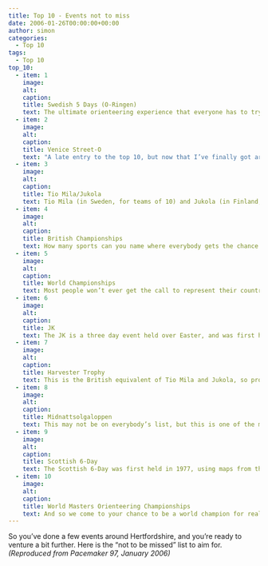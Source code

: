 ```yaml
---
title: Top 10 - Events not to miss
date: 2006-01-26T00:00:00+00:00
author: simon
categories:
  - Top 10
tags:
  - Top 10
top_10:
  - item: 1
    image:
    alt:
    caption:
    title: Swedish 5 Days (O-Ringen)
    text: The ultimate orienteering experience that everyone has to try at least once. The event rotates around Sweden, and each year they build the equivalent of a small new town to cater for not only orienteers but also the extended families that seem to turn up as well. I was at Falun in 1985 when the entry reached 23,000, but nowadays it has settled down to a more manageable (!?) 15,000. This is orienteering on a mega scale. There are normally seven or eight starts, each with a separate sponsor. Two years ago in Gothenburg the Swedes closed a motorway junction so that runners could get from the forest to the finish field.
  - item: 2
    image:
    alt:
    caption:
    title: Venice Street-O
    text: "A late entry to the top 10, but now that I’ve finally got around to going to this event I can confirm it is definitely worth a try. Venice is full of tourists even in November, and adding 3000 orienteers running around the narrow streets makes it even more crowded. The map is almost contour-free, and courses are quoted in terms of length and number of bridges to be crossed: I had over 80 in 8 kilometres. The longer courses are guaranteed to take in all the sights, and nearly everyone gets to run across the Rialto Bridge and through (or at least within sight of) St Mark's Square."
  - item: 3
    image:
    alt:
    caption:
    title: Tio Mila/Jukola
    text: Tio Mila (in Sweden, for teams of 10) and Jukola (in Finland, for teams of 7) are both overnight relay races, but on an almost unimaginable scale. Jukola attracts over 1300 teams, so the start of the first leg is a cavalry charge. The forest soon fills with huge trails of orienteers, all hoping that the person in the front is navigating. The top teams are full of elite orienteers, but at the back of the field the challenge is simply to finish. This is the only event in my top 10 that I haven’t yet made it too. Anyone for a HH team in the near future?
  - item: 4
    image:
    alt:
    caption:
    title: British Championships
    text: How many sports can you name where everybody gets the chance to compete in the British Championships? Despite regular debates within BOF about whether this should continue, it has always struck me as a great attraction, particularly to newcomers. The elite races have now diverged into separate classic, middle and sprint races, but for the ordinary orienteer there is still the annual chance to run “the British”. The British Relays normally take place the following day to add to the atmosphere. This year the event comes to the South East, so make sure you enter and find out what it is all about.
  - item: 5
    image:
    alt:
    caption:
    title: World Championships
    text: Most people won’t ever get the call to represent their country at the World Championships, but that doesn’t stop you finding out how you would have done. It is traditional for there to be public races using the same maps and even courses. I can’t think of many other sports where you can turn up and find out how close you are to being World Champion. I nearly got within an hour of the winner in France in 1987 over the 16km course. You’ve just missed the really exotic trip to Japan in 2005, but WOC is in Denmark this year, followed by the Ukraine, Czech Republic and Hungary.
  - item: 6
    image:
    alt:
    caption:
    title: JK
    text: The JK is a three day event held over Easter, and was first held in 1967. It is named in honour of Jan Kjellstrom, a Swede who helped to introduce the sport to Great Britain and who died in a road accident earlier that year. The 1974 JK was the first British event to attract more than 1000 competitors, and nowadays it generally gets around 3000 entries. The terrain may not always be the best (often being severely limited by access to suitable car parking), but this is still a big social weekend, with two individual races followed by a relay.
  - item: 7
    image:
    alt:
    caption:
    title: Harvester Trophy
    text: This is the British equivalent of Tio Mila and Jukola, so probably a better place to start. It currently involves teams of seven (for the big boy’s course) or five, with around two thirds of the race at night for the leaders. Back when it started there was only one course of seven legs, aimed at a team of good M21s, and amazingly I was part of a school team that managed to finish one year. At it’s peak it attracted over 100 teams, but is now down to around 30. The race was initiated by the now-defunct Combined Harvesters club, hence the name. Trophies are appropriately models of combined harvesters. One of my most memorable results was being part of the LOK team that won the event in 1986 at Sutton Park.
  - item: 8
    image:
    alt:
    caption:
    title: Midnattsolgaloppen
    text: This may not be on everybody’s list, but this is one of the more memorable events I have ever been to. The Midnight Sun Galoppen is held inside the Arctic Circle in Norway. Start times are in the evening, but since it doesn’t get dark that far north at that time of year this makes no difference. The maps I ran on were intricately contoured with runnable woods and large open marshes, and provided fantastic orienteering. Getting there involved various trains from Copenhagen via Oslo and Trondheim to Bodo, from where I got the Hurtigruten ferry through the Lofoten Islands to Finnsnes. Getting away involved travelling south to Narvik, which gives you a clue how far north we are talking.
  - item: 9
    image:
    alt:
    caption:
    title: Scottish 6-Day
    text: The Scottish 6-Day was first held in 1977, using maps from the World Championships in 1976. The event has been held in July or August every two years since then, and probably represents the domestic highlight in terms of quality multi-day orienteering. You are guaranteed intricate contours combined with the odd large hill. The weather is generally reasonable at that time of year, although one rest day did find me on top of Cairngorm trying to find shelter from the blizzard that had just struck.  Despite the long trek north this one is definitely worth a go, as demonstrated by the thirty or forty Happy Herts that normally attend.
  - item: 10
    image:
    alt:
    caption:
    title: World Masters Orienteering Championships
    text: And so we come to your chance to be a world champion for real. The World Masters is an annual event for M/W35 and above, and entry is open to anybody. If you win you are world champion. That normally requires you to beat a long list of previous international runners (and even real world champions) but you can always dream. There are two qualifying races followed by a final (plus a B final and C final and so on for the bigger classes). Just making the A final is challenge enough (says someone who managed fourth place on M35 in Norway – in the C final).
---
```


So you’ve done a few events around Hertfordshire, and you’re ready to venture a bit further. Here is the “not to be missed” list to aim for. _(Reproduced from Pacemaker 97, January 2006)_

<!--more-->
